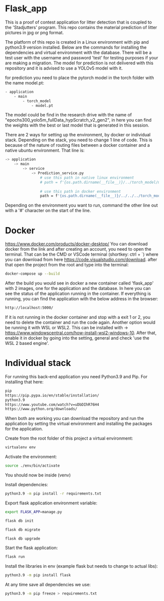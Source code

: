 # Flask_app

This is a proof of contest application for litter detection that is coupled to the 'Stadjutters' program. This repo contains the material prediction of litter pictures in jpg or png format.

The platform of this repo is created in a Linux environment with pip and python3.9 version installed. Below are the commands for installing the dependencies and virtual environment with the database. There will be a test user with the username and password 'test' for testing purposes if your are making a migration. The model for prediction is not delivered with this repository and it is advised to use a YOLOv5 model with it.

for prediction you need to place the pytorch model in the torch folder with the name model.pt:
```sh
- application 
    - main
        - torch_model
            - model.pt
```

The model could be find in the research drive with the name of "epochs300_yolo5m_fullData_hypScratch_v2_gen2", in here you can find the weights with the best or last model that is generated in this session.

There are 2 ways for setting up the environment, by docker or individual stack. Depending on the stack, you need to change 1 line of code. This is because of the nature of routing files between a docker container and a native ubuntu environment. That line is:
```sh
-> application
    -> main
        -> service
            -> Prediction_service.py
                # use this path in native linux environment 
                # path = f'{os.path.dirname(__file__)}/../torch_model/model.pt'
                
                # use this path in docker environment 
                path = f'{os.path.dirname(__file__)}/../../../torch_model/model.pt'
```

Depending on the environment you want to run, command the other line out with a '#' character on the start of the line.

# Docker
https://www.docker.com/products/docker-desktop/ You can download docker from the link and after creating an account, you need to open the terminal. That can be the CMD or VSCode terminal (shortkey: ctrl + `) where you can download from here https://code.visualstudio.com/download. after that open the project from the root and type into the terminal: 
```sh
docker-compose up --build
```

After the build you would see in docker a new container called 'flask_app' with 2 images, one for the application and the database. In here you can see the status of the application running in the container. If everything is running, you can find the application with the below address in the browser:
```sh
http://localhost:5000/
```

If it is not running in the docker container and stop with a exit 1 or 2, you need to delete the container and run the code again. Another option would be running it with WSL or WSL2. This can be installed with -> https://www.windowscentral.com/how-install-wsl2-windows-10. After that, enable it in docker by going into the setting, general and check 'use the WSL 2 based engine'. 

# Individual stack
For running this back-end application you need Python3.9 and Pip. For installing that here:
```sh
pip
https://pip.pypa.io/en/stable/installation/
python3.9 
https://www.youtube.com/watch?v=uDbDIhR76H4
https://www.python.org/downloads/
```

When both are working you can download the repository and run the application by setting the virtual environment and installing the packages for the application. 

Create from the root folder of this project a virtual environment: 
```sh
virtualenv env
```

Activate the environment: 
```sh
source ./env/bin/activate
```
You should now be inside (venv)

Install dependencies:
```sh
python3.9 -m pip install -r requirements.txt
```

Export flask application environment variable:
```sh
export FLASK_APP=manage.py

flask db init

flask db migrate

flask db upgrade
```

Start the flask application: 
```sh
flask run
```

Install the libraries in env (example flask but needs to change to actual libs): 
```sh
python3.9 -m pip install flask
```

At any time save all dependencies we use: 
```sh   
python3.9 -m pip freeze > requirements.txt
```